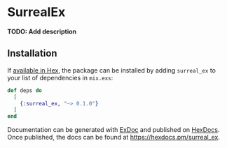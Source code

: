 # SurrealEx

**TODO: Add description**

## Installation

If [available in Hex](https://hex.pm/docs/publish), the package can be installed
by adding `surreal_ex` to your list of dependencies in `mix.exs`:

```elixir
def deps do
  [
    {:surreal_ex, "~> 0.1.0"}
  ]
end
```

Documentation can be generated with [ExDoc](https://github.com/elixir-lang/ex_doc)
and published on [HexDocs](https://hexdocs.pm). Once published, the docs can
be found at <https://hexdocs.pm/surreal_ex>.

